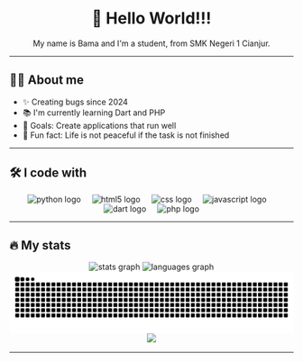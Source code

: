 # <h1 align="center">👋 Hello World!!!</h1>

<p align="center">My name is Bama and I'm a student, from SMK Negeri 1 Cianjur.</p>

---

## 🧑‍💻 About me

  - ✨ Creating bugs since 2024
  - 📚 I'm currently learning Dart and PHP
  - 🎯 Goals: Create applications that run well
  - 🎲 Fun fact: Life is not peaceful if the task is not finished

---

## 🛠️ I code with

<div align="center">
  <img src="https://cdn.jsdelivr.net/gh/devicons/devicon/icons/python/python-original.svg" height="40" alt="python logo"  />
  <img width="12" />
  <img src="https://cdn.jsdelivr.net/gh/devicons/devicon/icons/html5/html5-original.svg" height="40" alt="html5 logo"  />
  <img width="12" />
  <img src="https://cdn.jsdelivr.net/gh/devicons/devicon/icons/css3/css3-original.svg" height="40" alt="css logo"  />
  <img width="12" />
  <img src="https://cdn.jsdelivr.net/gh/devicons/devicon/icons/javascript/javascript-original.svg" height="40" alt="javascript logo"  />
  <img width="12" />
  <img src="https://cdn.jsdelivr.net/gh/devicons/devicon/icons/dart/dart-original.svg" height="40" alt="dart logo"  />
  <img width="12" />
  <img src="https://cdn.jsdelivr.net/gh/devicons/devicon/icons/php/php-original.svg" height="40" alt="php logo"  />
</div>

---

## 🔥 My stats

<div align="center">
  <img src="https://github-readme-stats.vercel.app/api?username=rukadevata&hide_title=false&hide_rank=false&show_icons=true&include_all_commits=true&count_private=true&disable_animations=false&theme=dracula&locale=en&hide_border=false&order=1" height="150" alt="stats graph"  />
  <img src="https://github-readme-stats.vercel.app/api/top-langs?username=rukadevata&locale=en&hide_title=false&layout=compact&card_width=320&langs_count=5&theme=dracula&hide_border=false&order=2" height="150" alt="languages graph"  />
</div>

<img align= "center" src="https://raw.githubusercontent.com/rukadevata/rukadevata/output/snake.svg" alt="Snake animation" />

<div align="center">
  <img src="https://visitor-badge.laobi.icu/badge?page_id=rukadevata.rukadevata&"  />
</div>

---